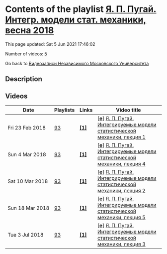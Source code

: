 # Contents of the playlist [Я. П. Пугай. Интегр. модели стат. механики, весна 2018](https://www.youtube.com/playlist?list=PLp9ABVh6_x4FRuHzXLOUzlTEq2jZWlAQi)

This page updated: Sat 5 Jun 2021 17:46:02

Number of videos: [5](#videos)

Go back to [Видеозаписи Независимого Московского Университета](../README.md)

## Description



## Videos

|Date|Playlists|Links|Video title|
|---|---|---|---|
| Fri&nbsp;23&nbsp;Feb&nbsp;2018 | [93](../playlists/93 "Я. П. Пугай. Интегр. модели стат. механики, весна 2018") | [**[1]**](http://ium.mccme.ru/s18/s18-BFprogram-YaPugai.pdf) | [[**e**](https://studio.youtube.com/video/rqOJ5QbJqBI/edit "Edit")] [Я. П. Пугай. Интегрируемые модели статистической механики, лекция 1](https://www.youtube.com/watch?v=rqOJ5QbJqBI&list=PLp9ABVh6_x4FRuHzXLOUzlTEq2jZWlAQi "Совместный с ФОПФ МФТИ спецкурс для 3 курса, формат лекция + семинар.  8 февраля 2018 г. 16:30, НМУ 310 (Большой Власьевский пер., 11) http://ium.mccme.ru/s18/s18-BFprogram-YaPugai.pdf") |
| Sun&nbsp;4&nbsp;Mar&nbsp;2018 | [93](../playlists/93 "Я. П. Пугай. Интегр. модели стат. механики, весна 2018") | [**[1]**](http://ium.mccme.ru/s18/s18-BFprogram-YaPugai.pdf) | [[**e**](https://studio.youtube.com/video/mYNJvPdeeRc/edit "Edit")] [Я. П. Пугай. Интегрируемые модели статистической механики, лекция 4](https://www.youtube.com/watch?v=mYNJvPdeeRc&list=PLp9ABVh6_x4FRuHzXLOUzlTEq2jZWlAQi "По техническим причинам лекции 2 и 3 отсутствуют, приносим свои извинения. Совместный с ФОПФ МФТИ спецкурс для 3 курса, формат лекция + семинар.  1 марта 2018 г. 16:30, НМУ 310 (Большой Власьевский пер., 11) http://ium.mccme.ru/s18/s18-BFprogram-YaPugai.pdf") |
| Sat&nbsp;10&nbsp;Mar&nbsp;2018 | [93](../playlists/93 "Я. П. Пугай. Интегр. модели стат. механики, весна 2018") | [**[1]**](http://ium.mccme.ru/s18/s18-BFprogram-YaPugai.pdf) | [[**e**](https://studio.youtube.com/video/UINtz1LRrLM/edit "Edit")] [Я. П. Пугай. Интегрируемые модели статистической механики, лекция 2](https://www.youtube.com/watch?v=UINtz1LRrLM&list=PLp9ABVh6_x4FRuHzXLOUzlTEq2jZWlAQi "Совместный с ФОПФ МФТИ спецкурс для 3 курса, формат лекция + семинар.  15 февраля 2018 г. 16:30, НМУ 310 (Большой Власьевский пер., 11) http://ium.mccme.ru/s18/s18-BFprogram-YaPugai.pdf") |
| Sun&nbsp;18&nbsp;Mar&nbsp;2018 | [93](../playlists/93 "Я. П. Пугай. Интегр. модели стат. механики, весна 2018") | [**[1]**](http://ium.mccme.ru/s18/s18-BFprogram-YaPugai.pdf) | [[**e**](https://studio.youtube.com/video/0g5UfNVA1M8/edit "Edit")] [Я. П. Пугай. Интегрируемые модели статистической механики, лекция 5](https://www.youtube.com/watch?v=0g5UfNVA1M8&list=PLp9ABVh6_x4FRuHzXLOUzlTEq2jZWlAQi "Совместный с ФОПФ МФТИ спецкурс для 3 курса, формат лекция + семинар.  15 марта 2018 г. 16:30, НМУ 310 (Большой Власьевский пер., 11) http://ium.mccme.ru/s18/s18-BFprogram-YaPugai.pdf") |
| Tue&nbsp;3&nbsp;Jul&nbsp;2018 | [93](../playlists/93 "Я. П. Пугай. Интегр. модели стат. механики, весна 2018") | [**[1]**](http://ium.mccme.ru/s18/s18-BFprogram-YaPugai.pdf) | [[**e**](https://studio.youtube.com/video/PDEGq6ecXY8/edit "Edit")] [Я. П. Пугай. Интегрируемые модели статистической механики, лекция 3](https://www.youtube.com/watch?v=PDEGq6ecXY8&list=PLp9ABVh6_x4FRuHzXLOUzlTEq2jZWlAQi "Совместный с ФОПФ МФТИ спецкурс для 3 курса, формат лекция + семинар.  22 февраля 2018 г. 16:30, НМУ 310 (Большой Власьевский пер., 11) http://ium.mccme.ru/s18/s18-BFprogram-YaPugai.pdf") |
